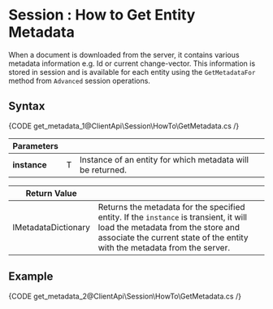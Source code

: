 # Session : How to Get Entity Metadata

When a document is downloaded from the server, it contains various metadata information e.g. Id or current change-vector. This information is stored in session and is available for each entity using the `GetMetadataFor` method from `Advanced` session operations.

## Syntax

{CODE get_metadata_1@ClientApi\Session\HowTo\GetMetadata.cs /}

| Parameters | | |
| ------------- | ------------- | ----- |
| **instance** | T | Instance of an entity for which metadata will be returned. |

| Return Value | |
| ------------- | ----- |
| IMetadataDictionary | Returns the metadata for the specified entity. If the `instance` is transient, it will load the metadata from the store and associate the current state of the entity with the metadata from the server. |

## Example

{CODE get_metadata_2@ClientApi\Session\HowTo\GetMetadata.cs /}
